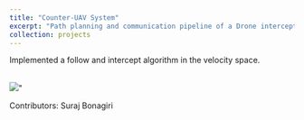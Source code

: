 ```yaml
---
title: "Counter-UAV System"
excerpt: "Path planning and communication pipeline of a Drone interception system. <br/><img src='/images/counter_uav.png'>"
collection: projects
---
```


Implemented a follow and intercept algorithm in the velocity space. 

<br/><img src='/images/velocity_space.png'>"

Contributors: Suraj Bonagiri